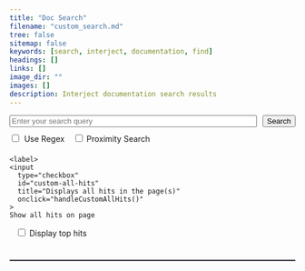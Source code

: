 ```yaml
---
title: "Doc Search"
filename: "custom_search.md"
tree: false
sitemap: false
keywords: [search, interject, documentation, find]
headings: []
links: []
image_dir: ""
images: []
description: Interject documentation search results
---
```


<style>
    #custom-search-form {
        margin-bottom: 10px;
        background-color: white;
        display: flex; /* Use flexbox */
    }
    #custom-search-input {
        flex: 1; /* Let the input grow to fill available space */
    }
    #custom-search-button {
        margin-left: 10px;
    }
    #custom-search-results {
  }
    #custom-regex {
        margin-right: 5px;
        margin-bottom: 10px;
    }
    #custom-proximity {
        margin-left: 15px;
        margin-bottom: 10px;
    }
    #custom-all-hits {
        margin-left: 15px;
        margin-bottom: 10px;
    }
    #custom-top-hits {
        margin-left: 15px;
        margin-bottom: 10px;
    }
	#custom-advanced_button {
		display: none; /* Hide the div by default */
		text-align: right;
	}
		
</style>

<form id="custom-search-form">
  <input type="search" id="custom-search-input" placeholder="Enter your search query">
  <button type="submit" id="custom-search-button">Search</button>
</form>

<div id="custom-advanced_button">
<button id="custom-advanced-search" style="float: right;" onclick="toggleOptions()">Advanced Search</button>
</div>

<div id="advanced-search-options">
  <label>
    <input
      type="checkbox"
      id="custom-regex"
      title="Searches with Regex syntax"
      onclick="handleCustomRegex()"
    > 
    Use Regex
  </label>
  <label>
    <input
      type="checkbox"
      id="custom-proximity"
      title="Search by word proximity, not just exact matches"
      onclick="handleCustomProximity()"
    > 
    Proximity Search
  </label>
  
    <label>
    <input
      type="checkbox"
      id="custom-all-hits"
      title="Displays all hits in the page(s)"
      onclick="handleCustomAllHits()"
    > 
    Show all hits on page
  </label>

  <label>
    <input
      type="checkbox"
      id="custom-top-hits"
      title="Displays hits in page title, url, keywords, headings, and descriptions (nonRegex search only)"
      onclick="handleCustomTopHits()"
    > 
    Display top hits
  </label>
</div>


<div id="custom-space">
	<br>
</div>

<div id="resultsContainer">
	<div id="top-hits-results"></div>
	<hr style="border: 1px solid #878896;">
	<div id="custom-search-results"></div>
</div>
